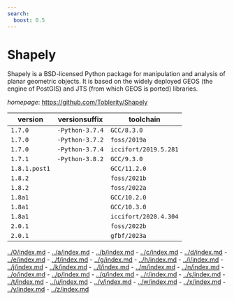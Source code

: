 ```yaml
---
search:
  boost: 0.5
---
```

# Shapely

Shapely is a BSD-licensed Python package for manipulation and analysis of planar geometric objects. It is based on the widely deployed GEOS (the engine of PostGIS) and JTS (from which GEOS is ported) libraries.

*homepage*: <https://github.com/Toblerity/Shapely>

version | versionsuffix | toolchain
--------|---------------|----------
``1.7.0`` | ``-Python-3.7.4`` | ``GCC/8.3.0``
``1.7.0`` | ``-Python-3.7.2`` | ``foss/2019a``
``1.7.0`` | ``-Python-3.7.4`` | ``iccifort/2019.5.281``
``1.7.1`` | ``-Python-3.8.2`` | ``GCC/9.3.0``
``1.8.1.post1`` |  | ``GCC/11.2.0``
``1.8.2`` |  | ``foss/2021b``
``1.8.2`` |  | ``foss/2022a``
``1.8a1`` |  | ``GCC/10.2.0``
``1.8a1`` |  | ``GCC/10.3.0``
``1.8a1`` |  | ``iccifort/2020.4.304``
``2.0.1`` |  | ``foss/2022b``
``2.0.1`` |  | ``gfbf/2023a``

[../0/index.md](0) - [../a/index.md](a) - [../b/index.md](b) - [../c/index.md](c) - [../d/index.md](d) - [../e/index.md](e) - [../f/index.md](f) - [../g/index.md](g) - [../h/index.md](h) - [../i/index.md](i) - [../j/index.md](j) - [../k/index.md](k) - [../l/index.md](l) - [../m/index.md](m) - [../n/index.md](n) - [../o/index.md](o) - [../p/index.md](p) - [../q/index.md](q) - [../r/index.md](r) - [../s/index.md](s) - [../t/index.md](t) - [../u/index.md](u) - [../v/index.md](v) - [../w/index.md](w) - [../x/index.md](x) - [../y/index.md](y) - [../z/index.md](z)

